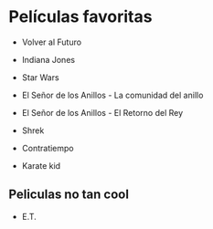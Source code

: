 # Películas favoritas

- Volver al Futuro

- Indiana Jones

- Star Wars

- El Señor de los Anillos - La comunidad del anillo

- El Señor de los Anillos - El Retorno del Rey

- Shrek

- Contratiempo

- Karate kid

## Peliculas no tan cool

- E.T.
